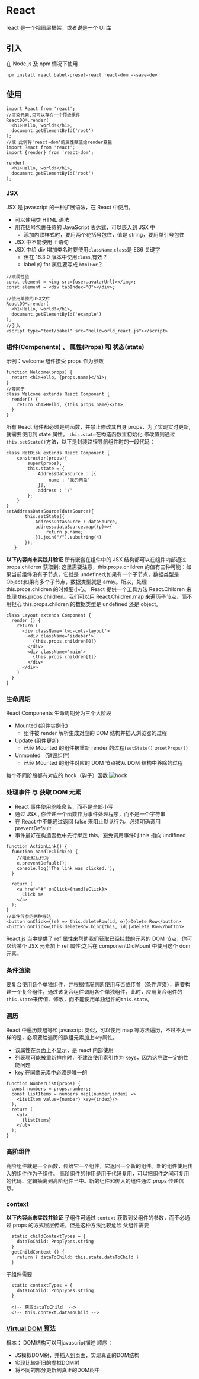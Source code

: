 # React

react 是一个视图层框架，或者说是一个 UI 库

## 引入

在 Node.js 及 npm 情况下使用

```
npm install react babel-preset-react react-dom --save-dev
```

## 使用

```
import React from 'react';
//渲染元素,只可以存在一个顶级组件
ReactDOM.render(
  <h1>Hello, world!</h1>,
  document.getElementById('root')
);
//或 此例将'react-dom'的属性赋值给render变量
import React from 'react';
import {render} from 'react-dom';

render(
  <h1>Hello, world!</h1>,
  document.getElementById('root')
);
```

### JSX

JSX 是 javascript 的一种扩展语法，在 React 中使用。

- 可以使用类 HTML 语法
- 用花括号包裹任意的 JavaScript 表达式，可以嵌入到 JSX 中
  - 添加内联样式时，要用两个花括号包住，值是 string，要用单引号包住
- JSX 中不能使用 if 语句
- JSX 中给 div 增加类名时要使用`className`,`class`是 ES6 关键字
  - 但在 16.3.0 版本中使用`class`,有效？
  - label 的 for 属性要写成 `htmlFor`？

```
//赋属性值
const element = <img src={user.avatarUrl}></img>;
const element = <div tabIndex="0"></div>;

//使用单独的JSX文件
ReactDOM.render(
  <h1>Hello, world!</h1>,
  document.getElementById('example')
);
//引入
<script type="text/babel" src="helloworld_react.js"></script>
```

### 组件(Components) 、 属性(Props) 和 状态(state)

示例：welcome 组件接受 props 作为参数

```
function Welcome(props) {
  return <h1>Hello, {props.name}</h1>;
}
//等同于
class Welcome extends React.Component {
  render() {
    return <h1>Hello, {this.props.name}</h1>;
  }
}
```

所有 React 组件都必须是纯函数，并禁止修改其自身 props，为了实现实时更新,就需要使用到 state 属性。
`this.state`在构造函数里初始化,修改值则通过`this.setState()`方法，以下是封装路径导航组件时的一段代码：

```
class NetDisk extends React.Component {
    constructor(props){
        super(props);
        this.state = {
            AddressDataSource : [{
                name : '我的网盘'
            }],
            address : '/'
        };
    }
}
setAddressDataSource(dataSource){
       this.setState({
           AddressDataSource : dataSource,
           address:dataSource.map((p)=>{
               return p.name;
           }).join("/").substring(4)
       });
   }
```

**以下内容尚未实践并验证**
所有嵌套在组件中的 JSX 结构都可以在组件内部通过 props.children 获取到;
这里需要注意，this.props.children 的值有三种可能：如果当前组件没有子节点，它就是 undefined;如果有一个子节点，数据类型是 Object;如果有多个子节点，数据类型就是 array。所以，处理 this.props.children 的时候要小心。
React 提供一个工具方法 React.Children 来处理 this.props.children。我们可以用 React.Children.map 来遍历子节点，而不用担心 this.props.children 的数据类型是 undefined 还是 object。

```
class Layout extends Component {
  render () {
    return (
      <div className='two-cols-layout'>
        <div className='sidebar'>
          {this.props.children[0]}
        </div>
        <div className='main'>
          {this.props.children[1]}
        </div>
      </div>
    )
  }
}
```

### 生命周期

React Components 生命周期分为三个大阶段

- Mounted (组件实例化)
  - 组件被 render 解析生成对应的 DOM 结构并插入浏览器的过程
- Update (组件更新)
  - 已经 Mounted 的组件被重新 render 的过程(`setState()` or`setProps()`)
- Unmonted （销毁组件)
  - 已经 Mounted 的组件对应的 DOM 节点被从 DOM 结构中移除的过程

每个不同阶段都有对应的 hock（钩子）函数
![hock](https://raw.githubusercontent.com/RuiCaiSmile/notes/master/JS/images/ReactComponentLifecycle.jpg)

### 处理事件 与 获取 DOM 元素

- React 事件使用驼峰命名，而不是全部小写
- 通过 JSX , 你传递一个函数作为事件处理程序，而不是一个字符串
- 在 React 中不能通过返回 false 来阻止默认行为。必须明确调用 preventDefault
- 事件最好在构造函数中先行绑定 this，避免调用事件时 this 指向 undifined

```
function ActionLink() {
  function handleClick(e) {
    //阻止默认行为
    e.preventDefault();
    console.log('The link was clicked.');
  }

  return (
    <a href="#" onClick={handleClick}>
      Click me
    </a>
  );
}
//事件传参的两种写法
<button onClick={(e) => this.deleteRow(id, e)}>Delete Row</button>
<button onClick={this.deleteRow.bind(this, id)}>Delete Row</button>
```

React.js 当中提供了 ref 属性来帮助我们获取已经挂载的元素的 DOM 节点，你可以给某个 JSX 元素加上 ref 属性;之后在 componentDidMount 中使用这个 dom 元素。

### 条件渲染

要复合使用各个单独组件，并根据情况判断使用与否或传参（条件渲染），需要构建一个复合组件，通过该复合组件调用各个单独组件，此时，应用复合组件的`this.State`来传值、修改，而不能使用单独组件的`this.state`。

### 遍历

React 中遍历数组等和 javascript 类似，可以使用 map 等方法遍历，不过不太一样的是，必须要给遍历的数组元素加上`key`属性。

- 该属性在页面上不显示，是 react 内部使用
- 列表项可能被重新排序时，不建议使用索引作为 keys，因为这导致一定的性能问题
- key 在同辈元素中必须是唯一的

```
function NumberList(props) {
  const numbers = props.numbers;
  const listItems = numbers.map((number,index) =>
    <ListItem value={number} key={index}/>
  );
  return (
    <ul>
      {listItems}
    </ul>
  );
}
```

### 高阶组件

高阶组件就是一个函数，传给它一个组件，它返回一个新的组件。新的组件使用传入的组件作为子组件。
高阶组件的作用是用于代码复用，可以把组件之间可复用的代码、逻辑抽离到高阶组件当中。新的组件和传入的组件通过 props 传递信息。

### context
**以下内容尚未实践并验证**
子组件可通过 `context` 获取到父组件的参数，而不必通过 props 的方式层层传递，但是这种方法比较危险
父组件需要

```
  static childContextTypes = {
    dataToChild: PropTypes.string
  }
  getChildContext () {
    return { dataToChild: this.state.dataToChild }
  }
```

子组件需要

```
  static contextTypes = {
    dataToChild: PropTypes.string
  }

  <!-- 获取dataToChild  -->
  <!-- this.context.dataToChild -->

```

### [Virtual DOM 算法](https://github.com/livoras/blog/issues/13)
根本： DOM结构可以用javascript描述
顺序：
- JS模拟DOM树，并插入到页面，实现真正的DOM结构
- 实现比较新旧的虚拟DOM树
- 将不同的部分更新到真正的DOM树中